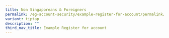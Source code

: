 ```yaml
---
title: Non Singaporeans & Foreigners
permalink: /eg-account-security/example-register-for-account/permalink/
variant: tiptap
description: ""
third_nav_title: Example Register for account
---
```

